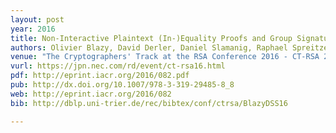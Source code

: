 ```yaml
---
layout: post
year: 2016
title: Non-Interactive Plaintext (In-)Equality Proofs and Group Signatures with Verifiable Controllable Linkability
authors: Olivier Blazy, David Derler, Daniel Slamanig, Raphael Spreitzer
venue: "The Cryptographers' Track at the RSA Conference 2016 - CT-RSA 2016"
vurl: https://jpn.nec.com/rd/event/ct-rsa16.html
pdf: http://eprint.iacr.org/2016/082.pdf
pub: http://dx.doi.org/10.1007/978-3-319-29485-8_8
web: http://eprint.iacr.org/2016/082
bib: http://dblp.uni-trier.de/rec/bibtex/conf/ctrsa/BlazyDSS16 

---
```


